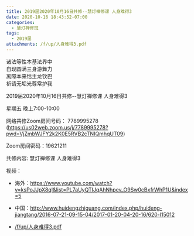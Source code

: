 ```yaml
---
title: 2019届2020年10月16日共修--慧灯禅修课 人身难得3
date: 2020-10-16 18:43:52-07:00
categories:
  - 慧灯禅修班
tags:
  - 2019届
attachments: /f/up/人身难得3.pdf
---
```

诸法等性本基法界中  
自现圆满三身游舞力  
离障本来怙主龙钦巴  
祈请无垢光尊常护我  

2019届2020年10月16日共修--慧灯禅修课 人身难得3

星期五 晚上7:00-10:00  

网络共修Zoom房间号码： 7789995278 (<https://us02web.zoom.us/j/7789995278?pwd=VjZmbWJFY2k2K0E5RVB2cTNIQmhqUT09>)

Zoom房间密码：19621211

共修内容: 慧灯禅修课 人身难得3                         

视频：

- 海外：<https://www.youtube.com/watch?v=ksPoJJpX8qI&list=PL7aUyQTIJqAhNhpev_O9Sw0cBxfrWhP1U&index=5>
- 中国：<http://www.huidengzhiguang.com/index.php/huideng-jiangtang/2016-07-21-09-15-04/2017-01-20-04-20-16/620-l15012>

- [/f/up/人身难得3.pdf](https://s3.ca-central-1.wasabisys.com/hddata/f.huidengchanxiu.net/hdv/f/up/人身难得3.pdf) 
